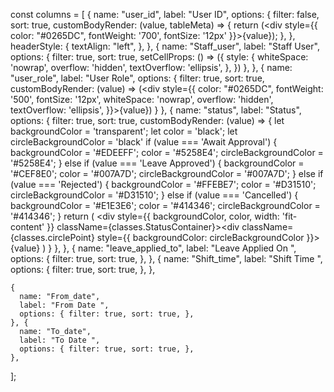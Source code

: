   const columns = [
    {
      name: "user_id",
      label: "User ID",
      options: {
        filter: false,
        sort: true,
        customBodyRender: (value, tableMeta) => {
          return (<div style={{
            color: "#0265DC", fontWeight: '700', fontSize: '12px'
          }}>{value}</div>);
        },
      },
      headerStyle: {
        textAlign: "left",
      },
    },
    {
      name: "Staff_user",
      label: "Staff User",
      options: {
        filter: true, sort: true,
        setCellProps: () => ({
          style: {
            whiteSpace: 'nowrap',
            overflow: 'hidden',
            textOverflow: 'ellipsis',
          },
        })
      },
    },
    {
      name: "user_role", label: "User Role", options: {
        filter: true, sort: true, customBodyRender: (value) => (<div style={{
          color: "#0265DC", fontWeight: '500', fontSize: '12px', whiteSpace: 'nowrap',
          overflow: 'hidden',
          textOverflow: 'ellipsis',
        }}>{value}</div>)
      }
    },
    {
      name: "status",
      label: "Status",
      options: {
        filter: true, sort: true,
        customBodyRender: (value) => {
          let backgroundColor = 'transparent';
          let color = 'black';
          let circleBackgroundColor = 'black'
          if (value === 'Await Approval') {
            backgroundColor = '#EDEEFF';
            color = '#5258E4';
            circleBackgroundColor = '#5258E4';
          } else if (value === 'Leave Approved') {
            backgroundColor = '#CEF8E0';
            color = '#007A7D';
            circleBackgroundColor = '#007A7D';
          } else if (value === 'Rejected') {
            backgroundColor = '#FFEBE7';
            color = '#D31510';
            circleBackgroundColor = '#D31510';
          } else if (value === 'Cancelled') {
            backgroundColor = '#E1E3E6';
            color = '#414346';
            circleBackgroundColor = '#414346';
          }
          return (
            <div style={{ backgroundColor, color, width: 'fit-content' }} className={classes.StatusContainer}><div className={classes.circlePoint} style={{ backgroundColor: circleBackgroundColor }}></div>{value}</div>
          )
        }
      },
    },
    {
      name: "leave_applied_to",
      label: "Leave Applied On ",
      options: { filter: true, sort: true, },
    },
    {
      name: "Shift_time",
      label: "Shift Time  ",
      options: { filter: true, sort: true, },
    },

    {
      name: "From_date",
      label: "From Date ",
      options: { filter: true, sort: true, },
    }, {
      name: "To_date",
      label: "To Date ",
      options: { filter: true, sort: true, },
    },
  ];
